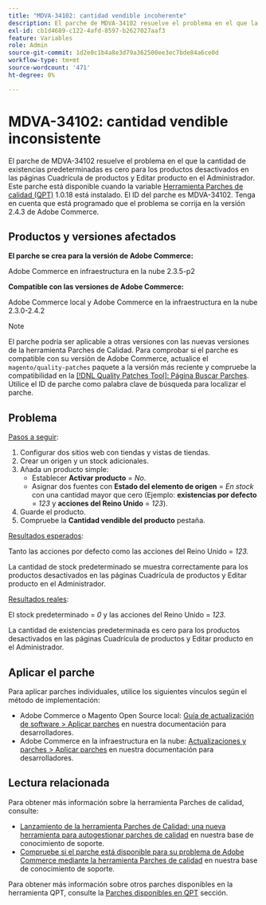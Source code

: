 ```yaml
---
title: "MDVA-34102: cantidad vendible incoherente"
description: El parche de MDVA-34102 resuelve el problema en el que la cantidad de existencias predeterminadas es cero para los productos desactivados en las páginas Cuadrícula de productos y Editar producto en el Administrador. Este parche está disponible cuando está instalada la [Quality Patches Tool (QPT)](/help/announcements/adobe-commerce-announcements/magento-quality-patches-released-new-tool-to-self-serve-quality-patches.md) 1.0.18. El ID del parche es MDVA-34102. Tenga en cuenta que está programado que el problema se corrija en la versión 2.4.3 de Adobe Commerce.
exl-id: cb1d4689-c122-4afd-8597-b2627027aaf3
feature: Variables
role: Admin
source-git-commit: 1d2e0c1b4a8e3d79a362500ee3ec7bde84a6ce0d
workflow-type: tm+mt
source-wordcount: '471'
ht-degree: 0%

---
```


# MDVA-34102: cantidad vendible inconsistente

El parche de MDVA-34102 resuelve el problema en el que la cantidad de existencias predeterminadas es cero para los productos desactivados en las páginas Cuadrícula de productos y Editar producto en el Administrador. Este parche está disponible cuando la variable [Herramienta Parches de calidad (QPT)](/help/announcements/adobe-commerce-announcements/magento-quality-patches-released-new-tool-to-self-serve-quality-patches.md) 1.0.18 está instalado. El ID del parche es MDVA-34102. Tenga en cuenta que está programado que el problema se corrija en la versión 2.4.3 de Adobe Commerce.

## Productos y versiones afectados

**El parche se crea para la versión de Adobe Commerce:**

Adobe Commerce en infraestructura en la nube 2.3.5-p2

**Compatible con las versiones de Adobe Commerce:**

Adobe Commerce local y Adobe Commerce en la infraestructura en la nube 2.3.0-2.4.2

>[!NOTE]
>
>El parche podría ser aplicable a otras versiones con las nuevas versiones de la herramienta Parches de Calidad. Para comprobar si el parche es compatible con su versión de Adobe Commerce, actualice el `magento/quality-patches` paquete a la versión más reciente y compruebe la compatibilidad en la [[!DNL Quality Patches Tool]: Página Buscar Parches](https://devdocs.magento.com/quality-patches/tool.html#patch-grid). Utilice el ID de parche como palabra clave de búsqueda para localizar el parche.

## Problema

<u>Pasos a seguir</u>:

1. Configurar dos sitios web con tiendas y vistas de tiendas.
1. Crear un origen y un stock adicionales.
1. Añada un producto simple:
   * Establecer **Activar producto** = *No*.
   * Asignar dos fuentes con **Estado del elemento de origen** = *En stock* con una cantidad mayor que cero (Ejemplo: **existencias por defecto** = *123* y **acciones del Reino Unido** = *123*).
1. Guarde el producto.
1. Compruebe la **Cantidad vendible del producto** pestaña.

<u>Resultados esperados</u>:

Tanto las acciones por defecto como las acciones del Reino Unido = *123.*

La cantidad de stock predeterminado se muestra correctamente para los productos desactivados en las páginas Cuadrícula de productos y Editar producto en el Administrador.

<u>Resultados reales</u>:

El stock predeterminado = *0* y las acciones del Reino Unido = *123.*

La cantidad de existencias predeterminada es cero para los productos desactivados en las páginas Cuadrícula de productos y Editar producto en el Administrador.

## Aplicar el parche

Para aplicar parches individuales, utilice los siguientes vínculos según el método de implementación:

* Adobe Commerce o Magento Open Source local: [Guía de actualización de software > Aplicar parches](https://devdocs.magento.com/guides/v2.4/comp-mgr/patching/mqp.html) en nuestra documentación para desarrolladores.
* Adobe Commerce en la infraestructura en la nube: [Actualizaciones y parches > Aplicar parches](https://devdocs.magento.com/cloud/project/project-patch.html) en nuestra documentación para desarrolladores.

## Lectura relacionada

Para obtener más información sobre la herramienta Parches de calidad, consulte:

* [Lanzamiento de la herramienta Parches de Calidad: una nueva herramienta para autogestionar parches de calidad](/help/announcements/adobe-commerce-announcements/magento-quality-patches-released-new-tool-to-self-serve-quality-patches.md) en nuestra base de conocimiento de soporte.
* [Compruebe si el parche está disponible para su problema de Adobe Commerce mediante la herramienta Parches de calidad](/help/support-tools/patches-available-in-qpt-tool/check-patch-for-magento-issue-with-magento-quality-patches.md) en nuestra base de conocimiento de soporte.

Para obtener más información sobre otros parches disponibles en la herramienta QPT, consulte la [Parches disponibles en QPT](https://support.magento.com/hc/en-us/sections/360010506631-Patches-available-in-QPT-tool-) sección.
